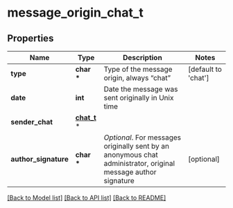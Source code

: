 # message_origin_chat_t

## Properties
Name | Type | Description | Notes
------------ | ------------- | ------------- | -------------
**type** | **char \*** | Type of the message origin, always “chat” | [default to 'chat']
**date** | **int** | Date the message was sent originally in Unix time | 
**sender_chat** | [**chat_t**](chat.md) \* |  | 
**author_signature** | **char \*** | *Optional*. For messages originally sent by an anonymous chat administrator, original message author signature | [optional] 

[[Back to Model list]](../README.md#documentation-for-models) [[Back to API list]](../README.md#documentation-for-api-endpoints) [[Back to README]](../README.md)



